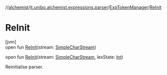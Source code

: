 //[alchemist](../../../index.md)/[it.unibo.alchemist.expressions.parser](../index.md)/[ExpTokenManager](index.md)/[ReInit](-re-init.md)

# ReInit

[jvm]\
open fun [ReInit](-re-init.md)(stream: [SimpleCharStream](../-simple-char-stream/index.md))

open fun [ReInit](-re-init.md)(stream: [SimpleCharStream](../-simple-char-stream/index.md), lexState: [Int](https://kotlinlang.org/api/latest/jvm/stdlib/kotlin/-int/index.html))

Reinitialise parser.
